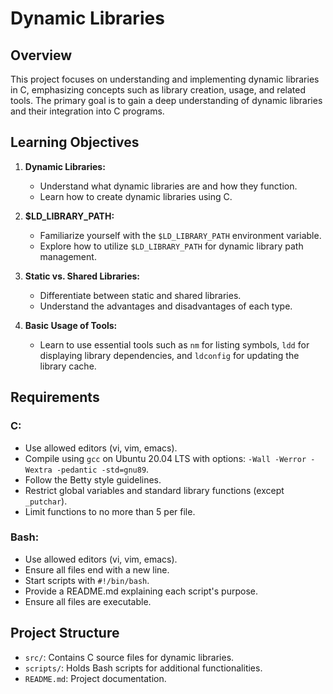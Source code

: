 # Dynamic Libraries

## Overview

This project focuses on understanding and implementing dynamic libraries in C, emphasizing concepts such as library creation, usage, and related tools. The primary goal is to gain a deep understanding of dynamic libraries and their integration into C programs.

## Learning Objectives

1. **Dynamic Libraries:**
   - Understand what dynamic libraries are and how they function.
   - Learn how to create dynamic libraries using C.

2. **$LD_LIBRARY_PATH:**
   - Familiarize yourself with the `$LD_LIBRARY_PATH` environment variable.
   - Explore how to utilize `$LD_LIBRARY_PATH` for dynamic library path management.

3. **Static vs. Shared Libraries:**
   - Differentiate between static and shared libraries.
   - Understand the advantages and disadvantages of each type.

4. **Basic Usage of Tools:**
   - Learn to use essential tools such as `nm` for listing symbols, `ldd` for displaying library dependencies, and `ldconfig` for updating the library cache.

## Requirements

### C:
- Use allowed editors (vi, vim, emacs).
- Compile using `gcc` on Ubuntu 20.04 LTS with options: `-Wall -Werror -Wextra -pedantic -std=gnu89`.
- Follow the Betty style guidelines.
- Restrict global variables and standard library functions (except `_putchar`).
- Limit functions to no more than 5 per file.

### Bash:
- Use allowed editors (vi, vim, emacs).
- Ensure all files end with a new line.
- Start scripts with `#!/bin/bash`.
- Provide a README.md explaining each script's purpose.
- Ensure all files are executable.

## Project Structure

- `src/`: Contains C source files for dynamic libraries.
- `scripts/`: Holds Bash scripts for additional functionalities.
- `README.md`: Project documentation.

